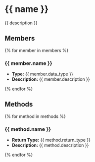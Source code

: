 # {{ name }}

{{ description }}

## Members
{% for member in members %}

### {{ member.name }}

- **Type:** {{ member.data_type }}
- **Description:** {{ member.description }}

{% endfor %}

## Methods
{% for method in methods %}

### {{ method.name }}

- **Return Type:** {{ method.return_type }}
- **Description:** {{ method.description }}

{% endfor %}
